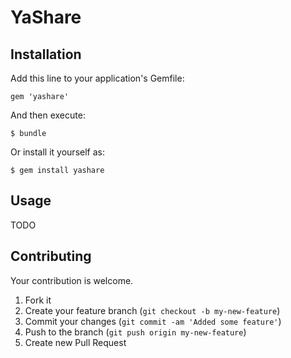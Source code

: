 # YaShare

## Installation

Add this line to your application's Gemfile:

    gem 'yashare'

And then execute:

    $ bundle

Or install it yourself as:

    $ gem install yashare

## Usage

TODO

## Contributing

Your contribution is welcome.

1. Fork it
2. Create your feature branch (`git checkout -b my-new-feature`)
3. Commit your changes (`git commit -am 'Added some feature'`)
4. Push to the branch (`git push origin my-new-feature`)
5. Create new Pull Request
